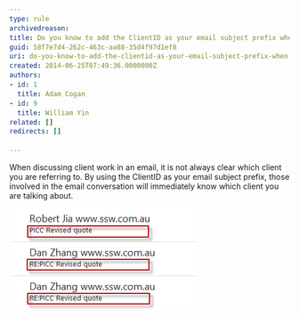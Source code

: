 ```yaml
---
type: rule
archivedreason: 
title: Do you know to add the ClientID as your email subject prefix when sending an email regarding a client?
guid: 58f7e7d4-262c-463c-aa88-35d4f97d1ef8
uri: do-you-know-to-add-the-clientid-as-your-email-subject-prefix-when-sending-an-email-regarding-a-client
created: 2014-06-25T07:49:36.0000000Z
authors:
- id: 1
  title: Adam Cogan
- id: 9
  title: William Yin
related: []
redirects: []

---
```


When discussing client work in an email, it is not always clear which client you are referring to. By using the ClientID as your email subject prefix, those involved in the email conversation will immediately know which client you are talking about.

<!--endintro-->

![Make sure you add ClientID as your email subject prefix](AddClientAsEmailSubjectPrefix.png)
